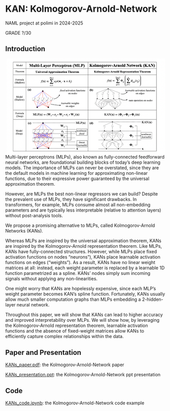 # KAN: Kolmogorov-Arnold-Network
NAML project at polimi in 2024-2025

GRADE ?/30

## Introduction
<img src="LATEX/Images/MLP-KAN.PNG" width=500 px align="right" >

Multi-layer perceptrons (MLPs), also known as fully-connected feedforward neural networks, are foundational building blocks of today’s deep learning models. The importance of MLPs can never be overstated, since they are the default models in machine learning for approximating non-linear functions, due to their expressive power guaranteed by the universal approximation theorem. 

However, are MLPs the best non-linear regressors we can build? Despite the prevalent use of MLPs, they have significant drawbacks. In transformers, for example, MLPs consume almost all non-embedding parameters and are typically less interpretable (relative to attention layers) without post-analysis tools.

We propose a promising alternative to MLPs, called Kolmogorov-Arnold Networks (KANs). 

Whereas MLPs are inspired by the universal approximation theorem, KANs are inspired by the Kolmogorov-Arnold representation theorem. Like MLPs, KANs have fully-connected structures. However, while MLPs place fixed activation functions on nodes “neurons”), KANs place learnable activation functions on edges (“weights”). As a result, KANs have no linear weight matrices at all: instead, each weight parameter is replaced by a learnable 1D function parametrized as a spline. KANs’ nodes simply sum incoming signals without applying any non-linearities. 

One might worry that KANs are hopelessly expensive, since each MLP’s weight parameter becomes KAN’s spline function. Fortunately, KANs usually allow much smaller computation graphs than MLPs embedding a 2-hidden-layer neural network.

Throughout this paper, we will show that KANs can lead to higher accuracy and improved interpretability over MLPs. We will show how, by leveraging the Kolmogorov-Arnold representation theorem, learnable activation functions and the absence of fixed-weight matrices allow KANs to efficiently capture complex relationships within the data.

## Paper and Presentation
[KANs_paper.pdf](KANs_paper.pdf): the Kolmogorov-Arnold-Network paper 

[KANs_presentation.ppt](KANs_presentation.pdf): the Kolmogorov-Arnold-Network ppt presentation

## Code
[KANs_code.ipynb](KANs_code.ipynb): the Kolmogorov-Arnold-Network code example
